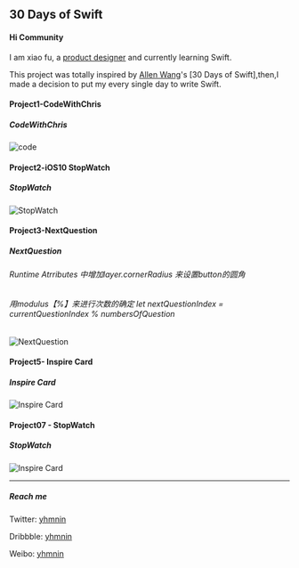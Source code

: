 ## 30 Days of Swift ##

#### Hi Community ####

I am xiao fu, a [product designer](https://dribbble.com/yhmnin) and currently learning Swift.

This project was totally inspired by [Allen Wang](https://twitter.com/creativewang)'s [30 Days of Swift],then,I made a decision to put my every single day to write Swift.




#### Project1-CodeWithChris ####
##### CodeWithChris #####
![code](https://github.com/yhmnin/30-DaysofSwift/blob/master/GIF/Project01%20-%20Code.gif)

#### Project2-iOS10 StopWatch ####
##### StopWatch #####
![StopWatch](https://github.com/yhmnin/30-DaysofSwift/blob/master/GIF/Project02%20-%20StopWatch.gif)

#### Project3-NextQuestion ####
##### NextQuestion #####
###### Runtime Atrributes 中增加layer.cornerRadius 来设置button的圆角 #######
###### 用modulus【%】来进行次数的确定 let nextQuestionIndex = currentQuestionIndex % numbersOfQuestion #######
![NextQuestion](https://github.com/yhmnin/30-DaysofSwift/blob/master/GIF/Project03%20-%20NextQuestion.gif)

#### Project5- Inspire Card ####
##### Inspire Card #####
![Inspire Card](https://github.com/yhmnin/30-DaysofSwift/blob/master/GIF/Project05%20-%20inspire%20Card.gif)

#### Project07 - StopWatch ####
##### StopWatch #####
![Inspire Card](https://github.com/yhmnin/30-DaysofSwift/blob/master/GIF/Project07%20-%20StopWatch.gif)

----
##### Reach me #####

Twitter: [yhmnin](https://twitter.com/yhmninn?lang=zh-cn)

Dribbble: [yhmnin](https://dribbble.com/yhmnin)

Weibo: [yhmnin](http://weibo.com/3824335154/profile?topnav=1&wvr=6&is_all=1)
